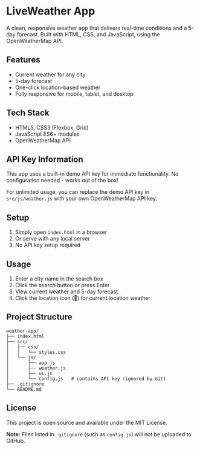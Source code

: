 # LiveWeather App

A clean, responsive weather app that delivers real-time conditions and a 5-day forecast. Built with HTML, CSS, and JavaScript, using the OpenWeatherMap API.

## Features
- Current weather for any city
- 5-day forecast
- One-click location-based weather
- Fully responsive for mobile, tablet, and desktop

## Tech Stack
- HTML5, CSS3 (Flexbox, Grid)
- JavaScript ES6+ modules
- OpenWeatherMap API

## API Key Information
This app uses a built-in demo API key for immediate functionality. No configuration needed - works out of the box!

For unlimited usage, you can replace the demo API key in `src/js/weather.js` with your own OpenWeatherMap API key.

## Setup
1. Simply open `index.html` in a browser
2. Or serve with any local server
3. No API key setup required

## Usage
1. Enter a city name in the search box
2. Click the search button or press Enter
3. View current weather and 5-day forecast
4. Click the location icon (📍) for current location weather

## Project Structure
```
weather-app/
├── index.html
├── src/
│   ├── css/
│   │   └── styles.css
│   └── js/
│       ├── app.js
│       ├── weather.js
│       ├── ui.js
│       └── config.js   # contains API key (ignored by Git)
├── .gitignore
└── README.md
```
## License

This project is open source and available under the MIT License.

**Note:** Files listed in `.gitignore` (such as `config.js`) will not be uploaded to GitHub.
